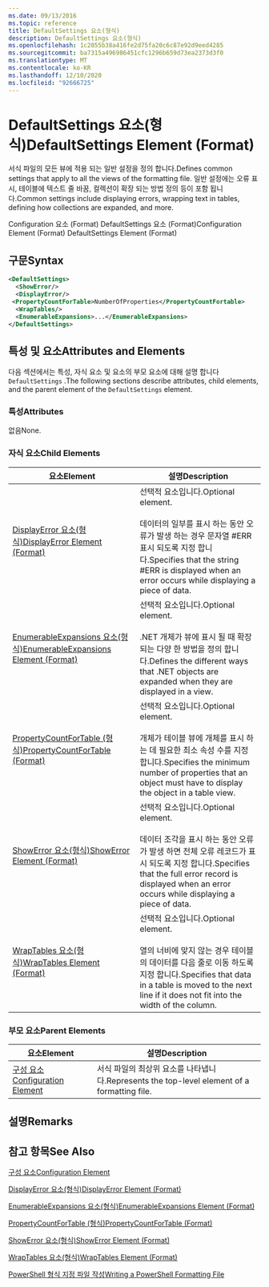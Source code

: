 ```yaml
---
ms.date: 09/13/2016
ms.topic: reference
title: DefaultSettings 요소(형식)
description: DefaultSettings 요소(형식)
ms.openlocfilehash: 1c2055b38a416fe2d75fa20c6c87e92d9eed4285
ms.sourcegitcommit: ba7315a496986451cfc1296b659d73ea2373d3f0
ms.translationtype: MT
ms.contentlocale: ko-KR
ms.lasthandoff: 12/10/2020
ms.locfileid: "92666725"
---
```

# <a name="defaultsettings-element-format"></a><span data-ttu-id="153b4-103">DefaultSettings 요소(형식)</span><span class="sxs-lookup"><span data-stu-id="153b4-103">DefaultSettings Element (Format)</span></span>

<span data-ttu-id="153b4-104">서식 파일의 모든 뷰에 적용 되는 일반 설정을 정의 합니다.</span><span class="sxs-lookup"><span data-stu-id="153b4-104">Defines common settings that apply to all the views of the formatting file.</span></span> <span data-ttu-id="153b4-105">일반 설정에는 오류 표시, 테이블에 텍스트 줄 바꿈, 컬렉션이 확장 되는 방법 정의 등이 포함 됩니다.</span><span class="sxs-lookup"><span data-stu-id="153b4-105">Common settings include displaying errors, wrapping text in tables, defining how collections are expanded, and more.</span></span>

<span data-ttu-id="153b4-106">Configuration 요소 (Format) DefaultSettings 요소 (Format)</span><span class="sxs-lookup"><span data-stu-id="153b4-106">Configuration Element (Format) DefaultSettings Element (Format)</span></span>

## <a name="syntax"></a><span data-ttu-id="153b4-107">구문</span><span class="sxs-lookup"><span data-stu-id="153b4-107">Syntax</span></span>

```xml
<DefaultSettings>
  <ShowError/>
  <DisplayError/>
 <PropertyCountForTable>NumberOfProperties</PropertyCountFortable>
  <WrapTables/>
  <EnumerableExpansions>...</EnumerableExpansions>
</DefaultSettings>
```

## <a name="attributes-and-elements"></a><span data-ttu-id="153b4-108">특성 및 요소</span><span class="sxs-lookup"><span data-stu-id="153b4-108">Attributes and Elements</span></span>

<span data-ttu-id="153b4-109">다음 섹션에서는 특성, 자식 요소 및 요소의 부모 요소에 대해 설명 합니다 `DefaultSettings` .</span><span class="sxs-lookup"><span data-stu-id="153b4-109">The following sections describe attributes, child elements, and the parent element of the `DefaultSettings` element.</span></span>

### <a name="attributes"></a><span data-ttu-id="153b4-110">특성</span><span class="sxs-lookup"><span data-stu-id="153b4-110">Attributes</span></span>

<span data-ttu-id="153b4-111">없음</span><span class="sxs-lookup"><span data-stu-id="153b4-111">None.</span></span>

### <a name="child-elements"></a><span data-ttu-id="153b4-112">자식 요소</span><span class="sxs-lookup"><span data-stu-id="153b4-112">Child Elements</span></span>

|<span data-ttu-id="153b4-113">요소</span><span class="sxs-lookup"><span data-stu-id="153b4-113">Element</span></span>|<span data-ttu-id="153b4-114">설명</span><span class="sxs-lookup"><span data-stu-id="153b4-114">Description</span></span>|
|-------------|-----------------|
|[<span data-ttu-id="153b4-115">DisplayError 요소(형식)</span><span class="sxs-lookup"><span data-stu-id="153b4-115">DisplayError Element (Format)</span></span>](./displayerror-element-format.md)|<span data-ttu-id="153b4-116">선택적 요소입니다.</span><span class="sxs-lookup"><span data-stu-id="153b4-116">Optional element.</span></span><br /><br /> <span data-ttu-id="153b4-117">데이터의 일부를 표시 하는 동안 오류가 발생 하는 경우 문자열 #ERR 표시 되도록 지정 합니다.</span><span class="sxs-lookup"><span data-stu-id="153b4-117">Specifies that the string #ERR is displayed when an error occurs while displaying a piece of data.</span></span>|
|[<span data-ttu-id="153b4-118">EnumerableExpansions 요소(형식)</span><span class="sxs-lookup"><span data-stu-id="153b4-118">EnumerableExpansions Element (Format)</span></span>](./enumerableexpansions-element-format.md)|<span data-ttu-id="153b4-119">선택적 요소입니다.</span><span class="sxs-lookup"><span data-stu-id="153b4-119">Optional element.</span></span><br /><br /> <span data-ttu-id="153b4-120">.NET 개체가 뷰에 표시 될 때 확장 되는 다양 한 방법을 정의 합니다.</span><span class="sxs-lookup"><span data-stu-id="153b4-120">Defines the different ways that .NET objects are expanded when they are displayed in a view.</span></span>|
|[<span data-ttu-id="153b4-121">PropertyCountForTable (형식)</span><span class="sxs-lookup"><span data-stu-id="153b4-121">PropertyCountForTable (Format)</span></span>](./propertycountfortable-element-format.md)|<span data-ttu-id="153b4-122">선택적 요소입니다.</span><span class="sxs-lookup"><span data-stu-id="153b4-122">Optional element.</span></span><br /><br /> <span data-ttu-id="153b4-123">개체가 테이블 뷰에 개체를 표시 하는 데 필요한 최소 속성 수를 지정 합니다.</span><span class="sxs-lookup"><span data-stu-id="153b4-123">Specifies the minimum number of properties that an object must have to display the object in a table view.</span></span>|
|[<span data-ttu-id="153b4-124">ShowError 요소(형식)</span><span class="sxs-lookup"><span data-stu-id="153b4-124">ShowError Element (Format)</span></span>](./showerror-element-format.md)|<span data-ttu-id="153b4-125">선택적 요소입니다.</span><span class="sxs-lookup"><span data-stu-id="153b4-125">Optional element.</span></span><br /><br /> <span data-ttu-id="153b4-126">데이터 조각을 표시 하는 동안 오류가 발생 하면 전체 오류 레코드가 표시 되도록 지정 합니다.</span><span class="sxs-lookup"><span data-stu-id="153b4-126">Specifies that the full error record is displayed when an error occurs while displaying a piece of data.</span></span>|
|[<span data-ttu-id="153b4-127">WrapTables 요소(형식)</span><span class="sxs-lookup"><span data-stu-id="153b4-127">WrapTables Element (Format)</span></span>](./wraptables-element-format.md)|<span data-ttu-id="153b4-128">선택적 요소입니다.</span><span class="sxs-lookup"><span data-stu-id="153b4-128">Optional element.</span></span><br /><br /> <span data-ttu-id="153b4-129">열의 너비에 맞지 않는 경우 테이블의 데이터를 다음 줄로 이동 하도록 지정 합니다.</span><span class="sxs-lookup"><span data-stu-id="153b4-129">Specifies that data in a table is moved to the next line if it does not fit into the width of the column.</span></span>|

### <a name="parent-elements"></a><span data-ttu-id="153b4-130">부모 요소</span><span class="sxs-lookup"><span data-stu-id="153b4-130">Parent Elements</span></span>

|<span data-ttu-id="153b4-131">요소</span><span class="sxs-lookup"><span data-stu-id="153b4-131">Element</span></span>|<span data-ttu-id="153b4-132">설명</span><span class="sxs-lookup"><span data-stu-id="153b4-132">Description</span></span>|
|-------------|-----------------|
|[<span data-ttu-id="153b4-133">구성 요소</span><span class="sxs-lookup"><span data-stu-id="153b4-133">Configuration Element</span></span>](./configuration-element-format.md)|<span data-ttu-id="153b4-134">서식 파일의 최상위 요소를 나타냅니다.</span><span class="sxs-lookup"><span data-stu-id="153b4-134">Represents the top-level element of a formatting file.</span></span>|

## <a name="remarks"></a><span data-ttu-id="153b4-135">설명</span><span class="sxs-lookup"><span data-stu-id="153b4-135">Remarks</span></span>

## <a name="see-also"></a><span data-ttu-id="153b4-136">참고 항목</span><span class="sxs-lookup"><span data-stu-id="153b4-136">See Also</span></span>

[<span data-ttu-id="153b4-137">구성 요소</span><span class="sxs-lookup"><span data-stu-id="153b4-137">Configuration Element</span></span>](./configuration-element-format.md)

[<span data-ttu-id="153b4-138">DisplayError 요소(형식)</span><span class="sxs-lookup"><span data-stu-id="153b4-138">DisplayError Element (Format)</span></span>](./displayerror-element-format.md)

[<span data-ttu-id="153b4-139">EnumerableExpansions 요소(형식)</span><span class="sxs-lookup"><span data-stu-id="153b4-139">EnumerableExpansions Element (Format)</span></span>](./enumerableexpansions-element-format.md)

[<span data-ttu-id="153b4-140">PropertyCountForTable (형식)</span><span class="sxs-lookup"><span data-stu-id="153b4-140">PropertyCountForTable (Format)</span></span>](./propertycountfortable-element-format.md)

[<span data-ttu-id="153b4-141">ShowError 요소(형식)</span><span class="sxs-lookup"><span data-stu-id="153b4-141">ShowError Element (Format)</span></span>](./showerror-element-format.md)

[<span data-ttu-id="153b4-142">WrapTables 요소(형식)</span><span class="sxs-lookup"><span data-stu-id="153b4-142">WrapTables Element (Format)</span></span>](./wraptables-element-format.md)

[<span data-ttu-id="153b4-143">PowerShell 형식 지정 파일 작성</span><span class="sxs-lookup"><span data-stu-id="153b4-143">Writing a PowerShell Formatting File</span></span>](./writing-a-powershell-formatting-file.md)
